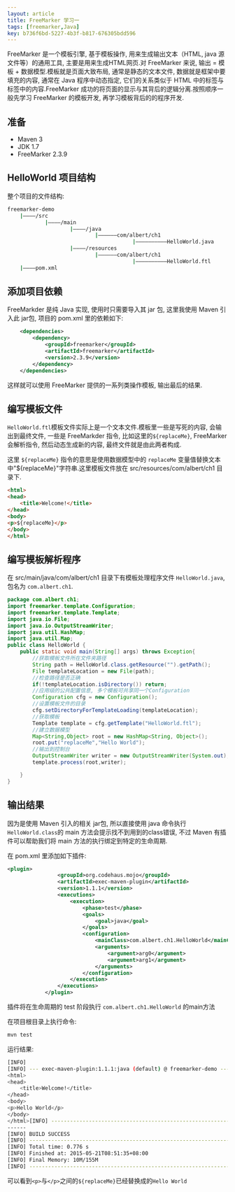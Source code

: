 ```yaml
---
layout: article
title: FreeMarker 学习一
tags: [freemarker,Java]
key: b736f6bd-5227-4b3f-b817-676305bdd596
---
```


FreeMarker  是一个模板引擎, 基于模板操作, 用来生成输出文本（HTML, java 源文件等）的通用工具, 主要是用来生成HTML网页.对 FreeMarker 来说, 输出 = 模板 + 数据模型.模板就是页面大致布局, 通常是静态的文本文件, 数据就是框架中要填充的内容, 通常在 Java 程序中动态指定, 它们的关系类似于 HTML 中的标签与标签中的内容.FreeMarker 成功的将页面的显示与其背后的逻辑分离.按照顺序一般先学习 FreeMarker 的模板开发, 再学习模板背后的的程序开发.

<!--more-->

## 准备

* Maven 3
* JDK 1.7
* FreeMarker 2.3.9  

## HelloWorld 项目结构

整个项目的文件结构:

```bash
freemarker-demo
    |————/src
            |————/main
                    |————/java  
                            |——————com/albert/ch1
                                        |——————————HelloWorld.java
                    |————/resources
                            |——————com/albert/ch1
                                        |——————————HelloWorld.ftl
    |————pom.xml
```

## 添加项目依赖

FreeMarkder 是纯 Java 实现, 使用时只需要导入其 jar 包, 这里我使用 Maven 引入此 jar包, 项目的 pom.xml 里的依赖如下:

```xml
    <dependencies>
        <dependency>
            <groupId>freemarker</groupId>
            <artifactId>freemarker</artifactId>
            <version>2.3.9</version>
        </dependency>
    </dependencies>
```

这样就可以使用 FreeMarker 提供的一系列类操作模板, 输出最后的结果.

## 编写模板文件

`HelloWorld.ftl`模板文件实际上是一个文本文件.模板里一些是写死的内容, 会输出到最终文件, 一些是 FreeMarkder 指令, 比如这里的`${replaceMe}`, FreeMarker 会解析指令, 然后动态生成新的内容, 最终文件就是由此两者构成.

这里 `${replaceMe}` 指令的意思是使用数据模型中的 `replaceMe` 变量值替换文本中"${replaceMe}"字符串.这里模板文件放在 src/resources/com/albert/ch1 目录下.

```html
<html>
<head>
    <title>Welcome!</title>
</head>
<body>
<p>${replaceMe}</p>
</body>
</html>
```

## 编写模板解析程序

在 src/main/java/com/albert/ch1 目录下有模板处理程序文件 `HelloWorld.java`,包名为 `com.albert.ch1`.

```java
package com.albert.ch1;
import freemarker.template.Configuration;
import freemarker.template.Template;
import java.io.File;
import java.io.OutputStreamWriter;
import java.util.HashMap;
import java.util.Map;
public class HelloWorld {
    public static void main(String[] args) throws Exception{
        //获取模板文件所在文件夹路径
        String path = HelloWorld.class.getResource("").getPath();
        File templateLocation = new File(path);
        //检查路径是否正确
        if(!templateLocation.isDirectory()) return;
        //应用级的公共配置信息, 多个模板可共享同一个Configuration
        Configuration cfg = new Configuration();
        //设置模板文件的目录
        cfg.setDirectoryForTemplateLoading(templateLocation);
        //获取模板
        Template template = cfg.getTemplate("HelloWorld.ftl");
        //建立数据模型
        Map<String,Object> root = new HashMap<String, Object>();
        root.put("replaceMe","Hello World");
        //输出到控制台
        OutputStreamWriter writer = new OutputStreamWriter(System.out);
        template.process(root,writer);

    }
}
```

## 输出结果

因为是使用 Maven 引入的相关 jar包, 所以直接使用 java 命令执行 `HelloWorld.class`的 main 方法会提示找不到用到的class错误, 不过 Maven 有插件可以帮助我们将 main 方法的执行绑定到特定的生命周期.

在 pom.xml 里添加如下插件:

```xml
<plugin>
                <groupId>org.codehaus.mojo</groupId>
                <artifactId>exec-maven-plugin</artifactId>
                <version>1.1.1</version>
                <executions>
                    <execution>
                        <phase>test</phase>
                        <goals>
                            <goal>java</goal>
                        </goals>
                        <configuration>
                            <mainClass>com.albert.ch1.HelloWorld</mainClass>
                            <arguments>
                                <argument>arg0</argument>
                                <argument>arg1</argument>
                            </arguments>
                        </configuration>
                    </execution>
                </executions>
            </plugin>
```

插件将在生命周期的 test 阶段执行 `com.albert.ch1.HelloWorld` 的main方法

在项目根目录上执行命令:

```bash
mvn test
```

运行结果:

```bash
[INFO]
[INFO] --- exec-maven-plugin:1.1.1:java (default) @ freemarker-demo ---
<html>
<head>
    <title>Welcome!</title>
</head>
<body>
<p>Hello World</p>
</body>
</html>[INFO] ------------------------------------------------------------
------
[INFO] BUILD SUCCESS
[INFO] -------------------------------------------------------------------
[INFO] Total time: 0.776 s
[INFO] Finished at: 2015-05-21T08:51:35+08:00
[INFO] Final Memory: 10M/155M
[INFO] -------------------------------------------------------------------
```

可以看到`<p>`与`</p>`之间的`${replaceMe}`已经替换成的`Hello World`
